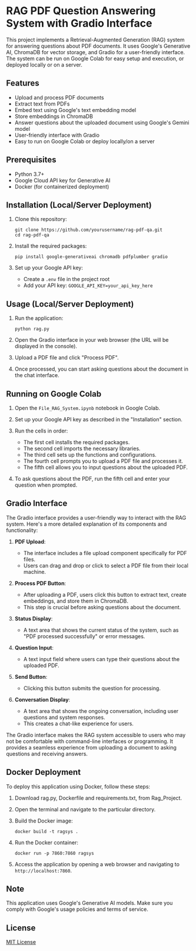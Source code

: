 # RAG PDF Question Answering System with Gradio Interface

This project implements a Retrieval-Augmented Generation (RAG) system for answering questions about PDF documents. It uses Google's Generative AI, ChromaDB for vector storage, and Gradio for a user-friendly interface. The system can be run on Google Colab for easy setup and execution, or deployed locally or on a server.

## Features

- Upload and process PDF documents
- Extract text from PDFs
- Embed text using Google's text embedding model
- Store embeddings in ChromaDB
- Answer questions about the uploaded document using Google's Gemini model
- User-friendly interface with Gradio
- Easy to run on Google Colab or deploy locally/on a server

## Prerequisites

- Python 3.7+
- Google Cloud API key for Generative AI
- Docker (for containerized deployment)

## Installation (Local/Server Deployment)

1. Clone this repository:
   ```
   git clone https://github.com/yourusername/rag-pdf-qa.git
   cd rag-pdf-qa
   ```

2. Install the required packages:
   ```
   pip install google-generativeai chromadb pdfplumber gradio
   ```

3. Set up your Google API key:
   - Create a `.env` file in the project root
   - Add your API key: `GOOGLE_API_KEY=your_api_key_here`

## Usage (Local/Server Deployment)

1. Run the application:
   ```
   python rag.py
   ```

2. Open the Gradio interface in your web browser (the URL will be displayed in the console).

3. Upload a PDF file and click "Process PDF".

4. Once processed, you can start asking questions about the document in the chat interface.

## Running on Google Colab

1. Open the `File_RAG_System.ipynb` notebook in Google Colab.

2. Set up your Google API key as described in the "Installation" section.

3. Run the cells in order:
   - The first cell installs the required packages.
   - The second cell imports the necessary libraries.
   - The third cell sets up the functions and configurations.
   - The fourth cell prompts you to upload a PDF file and processes it.
   - The fifth cell allows you to input questions about the uploaded PDF.

4. To ask questions about the PDF, run the fifth cell and enter your question when prompted.

## Gradio Interface

The Gradio interface provides a user-friendly way to interact with the RAG system. Here's a more detailed explanation of its components and functionality:

1. **PDF Upload**: 
   - The interface includes a file upload component specifically for PDF files.
   - Users can drag and drop or click to select a PDF file from their local machine.

2. **Process PDF Button**: 
   - After uploading a PDF, users click this button to extract text, create embeddings, and store them in ChromaDB.
   - This step is crucial before asking questions about the document.

3. **Status Display**: 
   - A text area that shows the current status of the system, such as "PDF processed successfully" or error messages.

4. **Question Input**: 
   - A text input field where users can type their questions about the uploaded PDF.

5. **Send Button**: 
   - Clicking this button submits the question for processing.

6. **Conversation Display**: 
   - A text area that shows the ongoing conversation, including user questions and system responses.
   - This creates a chat-like experience for users.

The Gradio interface makes the RAG system accessible to users who may not be comfortable with command-line interfaces or programming. It provides a seamless experience from uploading a document to asking questions and receiving answers.

## Docker Deployment

To deploy this application using Docker, follow these steps:
1. Download rag.py, Dockerfile and requirements.txt, from Rag_Project.

2. Open the terminal and navigate to the particular directory.

3. Build the Docker image:
   ```
   docker build -t ragsys .
   ```

4. Run the Docker container:
   ```
   docker run -p 7860:7860 ragsys

   ```

5. Access the application by opening a web browser and navigating to `http://localhost:7860`.

## Note

This application uses Google's Generative AI models. Make sure you comply with Google's usage policies and terms of service.

## License

[MIT License](https://opensource.org/licenses/MIT)

